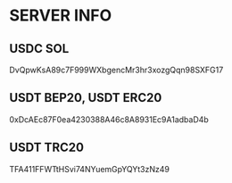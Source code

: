 # SERVER INFO
## USDC SOL
DvQpwKsA89c7F999WXbgencMr3hr3xozgQqn98SXFG17
## USDT BEP20, USDT ERC20
0xDcAEc87F0ea4230388A46c8A8931Ec9A1adbaD4b
## USDT TRC20
TFA411FFWTtHSvi74NYuemGpYQYt3zNz49
